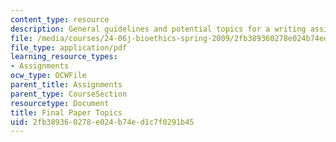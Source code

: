 ```yaml
---
content_type: resource
description: General guidelines and potential topics for a writing assignment on bioethics.
file: /media/courses/24-06j-bioethics-spring-2009/2fb389360278e024b74ed1c7f0291b45_MIT24_06Js09_assn04_final.pdf
file_type: application/pdf
learning_resource_types:
- Assignments
ocw_type: OCWFile
parent_title: Assignments
parent_type: CourseSection
resourcetype: Document
title: Final Paper Topics
uid: 2fb38936-0278-e024-b74e-d1c7f0291b45
---
```

